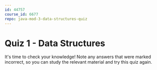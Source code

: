 ```yaml
---
id: 44757
course_id: 6677
repo: java-mod-3-data-structures-quiz
---
```


# Quiz 1 - Data Structures

It's time to check your knowledge! Note any answers that were marked incorrect,
so you can study the relevant material and try this quiz again.
